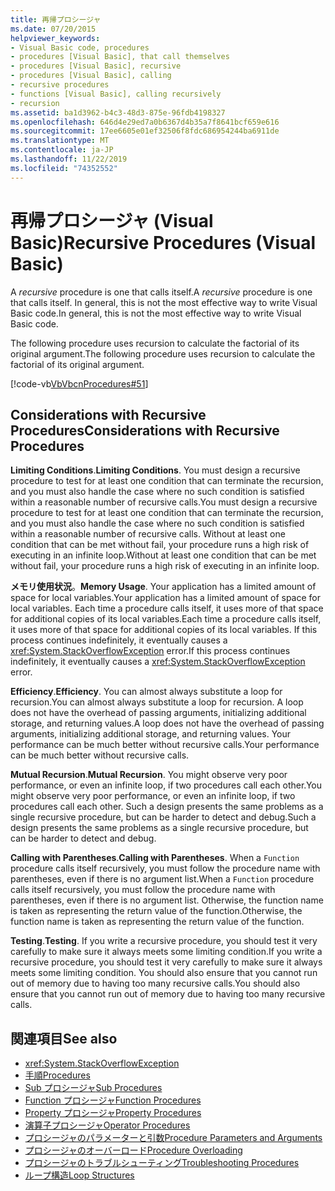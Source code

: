 ```yaml
---
title: 再帰プロシージャ
ms.date: 07/20/2015
helpviewer_keywords:
- Visual Basic code, procedures
- procedures [Visual Basic], that call themselves
- procedures [Visual Basic], recursive
- procedures [Visual Basic], calling
- recursive procedures
- functions [Visual Basic], calling recursively
- recursion
ms.assetid: ba1d3962-b4c3-48d3-875e-96fdb4198327
ms.openlocfilehash: 646d4e29ed7a0b6367d4b35a7f8641bcf659e616
ms.sourcegitcommit: 17ee6605e01ef32506f8fdc686954244ba6911de
ms.translationtype: MT
ms.contentlocale: ja-JP
ms.lasthandoff: 11/22/2019
ms.locfileid: "74352552"
---
```

# <a name="recursive-procedures-visual-basic"></a><span data-ttu-id="6e3b1-102">再帰プロシージャ (Visual Basic)</span><span class="sxs-lookup"><span data-stu-id="6e3b1-102">Recursive Procedures (Visual Basic)</span></span>

<span data-ttu-id="6e3b1-103">A *recursive* procedure is one that calls itself.</span><span class="sxs-lookup"><span data-stu-id="6e3b1-103">A *recursive* procedure is one that calls itself.</span></span> <span data-ttu-id="6e3b1-104">In general, this is not the most effective way to write Visual Basic code.</span><span class="sxs-lookup"><span data-stu-id="6e3b1-104">In general, this is not the most effective way to write Visual Basic code.</span></span>  
  
 <span data-ttu-id="6e3b1-105">The following procedure uses recursion to calculate the factorial of its original argument.</span><span class="sxs-lookup"><span data-stu-id="6e3b1-105">The following procedure uses recursion to calculate the factorial of its original argument.</span></span>  
  
 [!code-vb[VbVbcnProcedures#51](~/samples/snippets/visualbasic/VS_Snippets_VBCSharp/VbVbcnProcedures/VB/Class1.vb#51)]  
  
## <a name="considerations-with-recursive-procedures"></a><span data-ttu-id="6e3b1-106">Considerations with Recursive Procedures</span><span class="sxs-lookup"><span data-stu-id="6e3b1-106">Considerations with Recursive Procedures</span></span>

 <span data-ttu-id="6e3b1-107">**Limiting Conditions**.</span><span class="sxs-lookup"><span data-stu-id="6e3b1-107">**Limiting Conditions**.</span></span> <span data-ttu-id="6e3b1-108">You must design a recursive procedure to test for at least one condition that can terminate the recursion, and you must also handle the case where no such condition is satisfied within a reasonable number of recursive calls.</span><span class="sxs-lookup"><span data-stu-id="6e3b1-108">You must design a recursive procedure to test for at least one condition that can terminate the recursion, and you must also handle the case where no such condition is satisfied within a reasonable number of recursive calls.</span></span> <span data-ttu-id="6e3b1-109">Without at least one condition that can be met without fail, your procedure runs a high risk of executing in an infinite loop.</span><span class="sxs-lookup"><span data-stu-id="6e3b1-109">Without at least one condition that can be met without fail, your procedure runs a high risk of executing in an infinite loop.</span></span>

 <span data-ttu-id="6e3b1-110">**メモリ使用状況**。</span><span class="sxs-lookup"><span data-stu-id="6e3b1-110">**Memory Usage**.</span></span> <span data-ttu-id="6e3b1-111">Your application has a limited amount of space for local variables.</span><span class="sxs-lookup"><span data-stu-id="6e3b1-111">Your application has a limited amount of space for local variables.</span></span> <span data-ttu-id="6e3b1-112">Each time a procedure calls itself, it uses more of that space for additional copies of its local variables.</span><span class="sxs-lookup"><span data-stu-id="6e3b1-112">Each time a procedure calls itself, it uses more of that space for additional copies of its local variables.</span></span> <span data-ttu-id="6e3b1-113">If this process continues indefinitely, it eventually causes a <xref:System.StackOverflowException> error.</span><span class="sxs-lookup"><span data-stu-id="6e3b1-113">If this process continues indefinitely, it eventually causes a <xref:System.StackOverflowException> error.</span></span>

 <span data-ttu-id="6e3b1-114">**Efficiency**.</span><span class="sxs-lookup"><span data-stu-id="6e3b1-114">**Efficiency**.</span></span> <span data-ttu-id="6e3b1-115">You can almost always substitute a loop for recursion.</span><span class="sxs-lookup"><span data-stu-id="6e3b1-115">You can almost always substitute a loop for recursion.</span></span> <span data-ttu-id="6e3b1-116">A loop does not have the overhead of passing arguments, initializing additional storage, and returning values.</span><span class="sxs-lookup"><span data-stu-id="6e3b1-116">A loop does not have the overhead of passing arguments, initializing additional storage, and returning values.</span></span> <span data-ttu-id="6e3b1-117">Your performance can be much better without recursive calls.</span><span class="sxs-lookup"><span data-stu-id="6e3b1-117">Your performance can be much better without recursive calls.</span></span>

 <span data-ttu-id="6e3b1-118">**Mutual Recursion**.</span><span class="sxs-lookup"><span data-stu-id="6e3b1-118">**Mutual Recursion**.</span></span> <span data-ttu-id="6e3b1-119">You might observe very poor performance, or even an infinite loop, if two procedures call each other.</span><span class="sxs-lookup"><span data-stu-id="6e3b1-119">You might observe very poor performance, or even an infinite loop, if two procedures call each other.</span></span> <span data-ttu-id="6e3b1-120">Such a design presents the same problems as a single recursive procedure, but can be harder to detect and debug.</span><span class="sxs-lookup"><span data-stu-id="6e3b1-120">Such a design presents the same problems as a single recursive procedure, but can be harder to detect and debug.</span></span>

 <span data-ttu-id="6e3b1-121">**Calling with Parentheses**.</span><span class="sxs-lookup"><span data-stu-id="6e3b1-121">**Calling with Parentheses**.</span></span> <span data-ttu-id="6e3b1-122">When a `Function` procedure calls itself recursively, you must follow the procedure name with parentheses, even if there is no argument list.</span><span class="sxs-lookup"><span data-stu-id="6e3b1-122">When a `Function` procedure calls itself recursively, you must follow the procedure name with parentheses, even if there is no argument list.</span></span> <span data-ttu-id="6e3b1-123">Otherwise, the function name is taken as representing the return value of the function.</span><span class="sxs-lookup"><span data-stu-id="6e3b1-123">Otherwise, the function name is taken as representing the return value of the function.</span></span>

 <span data-ttu-id="6e3b1-124">**Testing**.</span><span class="sxs-lookup"><span data-stu-id="6e3b1-124">**Testing**.</span></span> <span data-ttu-id="6e3b1-125">If you write a recursive procedure, you should test it very carefully to make sure it always meets some limiting condition.</span><span class="sxs-lookup"><span data-stu-id="6e3b1-125">If you write a recursive procedure, you should test it very carefully to make sure it always meets some limiting condition.</span></span> <span data-ttu-id="6e3b1-126">You should also ensure that you cannot run out of memory due to having too many recursive calls.</span><span class="sxs-lookup"><span data-stu-id="6e3b1-126">You should also ensure that you cannot run out of memory due to having too many recursive calls.</span></span>

## <a name="see-also"></a><span data-ttu-id="6e3b1-127">関連項目</span><span class="sxs-lookup"><span data-stu-id="6e3b1-127">See also</span></span>

- <xref:System.StackOverflowException>
- [<span data-ttu-id="6e3b1-128">手順</span><span class="sxs-lookup"><span data-stu-id="6e3b1-128">Procedures</span></span>](index.md)
- [<span data-ttu-id="6e3b1-129">Sub プロシージャ</span><span class="sxs-lookup"><span data-stu-id="6e3b1-129">Sub Procedures</span></span>](sub-procedures.md)
- [<span data-ttu-id="6e3b1-130">Function プロシージャ</span><span class="sxs-lookup"><span data-stu-id="6e3b1-130">Function Procedures</span></span>](function-procedures.md)
- [<span data-ttu-id="6e3b1-131">Property プロシージャ</span><span class="sxs-lookup"><span data-stu-id="6e3b1-131">Property Procedures</span></span>](property-procedures.md)
- [<span data-ttu-id="6e3b1-132">演算子プロシージャ</span><span class="sxs-lookup"><span data-stu-id="6e3b1-132">Operator Procedures</span></span>](operator-procedures.md)
- [<span data-ttu-id="6e3b1-133">プロシージャのパラメーターと引数</span><span class="sxs-lookup"><span data-stu-id="6e3b1-133">Procedure Parameters and Arguments</span></span>](procedure-parameters-and-arguments.md)
- [<span data-ttu-id="6e3b1-134">プロシージャのオーバーロード</span><span class="sxs-lookup"><span data-stu-id="6e3b1-134">Procedure Overloading</span></span>](procedure-overloading.md)
- [<span data-ttu-id="6e3b1-135">プロシージャのトラブルシューティング</span><span class="sxs-lookup"><span data-stu-id="6e3b1-135">Troubleshooting Procedures</span></span>](troubleshooting-procedures.md)
- [<span data-ttu-id="6e3b1-136">ループ構造</span><span class="sxs-lookup"><span data-stu-id="6e3b1-136">Loop Structures</span></span>](../control-flow/loop-structures.md)
